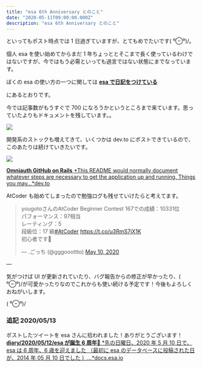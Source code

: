 ```yaml
---
title: "esa 6th Anniversary とのこと"
date: "2020-05-11T09:00:00.000Z"
description: "esa 6th Anniversary とのこと"
---
```


といってもポスト時点では 1 日過ぎていますが、とてもめでたいです\( ⁰⊖⁰)/。

個人 esa を使い始めてからまだ 1 年ちょっととそこまで長く使っているわけではないですが、今ではもう必需といっても過言ではない状態にまでなっています。

ぼくの esa の使い方の一つに関しては
[**esa で日記をつけている**](https://blog.yougoto.devposts/20190514-esa%E3%81%A7%E6%97%A5%E8%A8%98%E3%82%92%E3%81%A4%E3%81%91%E3%81%A6%E3%81%84%E3%82%8B/)

にあるとおりです。

今では記事数がもうすぐで 700 になろうかというところまで来ています。思っていたよりもドキュメントを残しています。。

![](https://cdn-images-1.medium.com/max/2000/1*lvtADKAGlzVidec5Ih05Eg.png)

開発系のストックも増えてきて、いくつかは dev.to にポストできているので、このあたりは続けていきたいです。

![](https://cdn-images-1.medium.com/max/2000/1*bNiYQpg39ReougKYESJ2rA.png)

[**Omniauth GitHub on Rails**
*This README would normally document whatever steps are necessary to get the application up and running. Things you may…*dev.to](https://dev.to/yutagoto/omniauth-github-on-rails-2d0n)

AtCoder も始めてしまったので勉強ログも残せていけたらと考えてます。

<blockquote class="twitter-tweet"><p lang="ja" dir="ltr">yougotoさんのAtCoder Beginner Contest 167での成績：10331位<br>パフォーマンス：97相当<br>レーティング：5<br>段級位：17 級<a href="https://twitter.com/hashtag/AtCoder?src=hash&amp;ref_src=twsrc%5Etfw">#AtCoder</a> <a href="https://t.co/u3RmS7jX1K">https://t.co/u3RmS7jX1K</a><br>初心者です🔰</p>&mdash; .ごっち (@gggooottto) <a href="https://twitter.com/gggooottto/status/1259487595408445440?ref_src=twsrc%5Etfw">May 10, 2020</a></blockquote>

—

気がつけば UI が更新されていたり、バグ報告からの修正が早かったり、\( ⁰⊖⁰)/が可愛かったりなのでこれからも使い続ける予定です！今後もよろしくおねがいします。

\( ⁰⊖⁰)/

### 追記 2020/05/13

ポストしたツイートを esa さんに拾われました！ありがとうございます！
[**diary/2020/05/12/esa が誕生 6 周年:tada:**
*先の日曜日、2020 年 5 月 10 日で、esa は 6 周年、6 歳を迎えました （最初に esa のデータベースに投稿された日が、2014 年 05 月 10 日でした ）…*docs.esa.io](https://docs.esa.io/posts/381)
